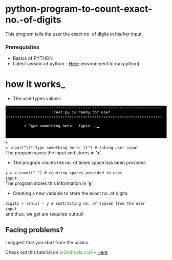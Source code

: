 # python-program-to-count-exact-no.-of-digits
This program tells the user the exact no. of digits in his/her input

### Prerequisites


* Basics of PYTHON
* Latest version of python - <a href="https://www.python.org/downloads/">Here</a> (environment to run python)


# how it works_

+ The user types values:


<img src="https://raw.githubusercontent.com/Meet-kasediya/python-program-to-count-exact-no.-of-digits/master/img/b.png" alt="Click here to see image"><br><code>x = input("\t* Type something here: \t") # taking user input</code><br>
The program saves the input and stores in '<strong>x</strong>'

+ The program counts the no. of times space has been provided:

<code>y = x.count(" ") # counting spaces provided in user input</code><br>
The program stores this information in '<strong>y</strong>'

+ Creating a new variable to store the exact no. of digits:

<code>digits = len(x) - y # subtracting no. of spaces from the user input</code><br>
and thus, we get are required output!

## Facing problems?

I suggest that you start from the basics.

Check out this tutorial on <font color='#46a049'>w3schools.com</font> - <a href="https://www.w3schools.com/python/default.asp">Here</a>
 
